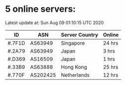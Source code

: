 # 5 online servers:

Latest update at: Sun Aug 09 01:10:15 UTC 2020

| ID | ASN | Server Country | Online |
| -- | --- | -------------- | ------ |
| #.7F1D | AS63949 | Singapore | 24 hrs |
| #.2A79 | AS63949 | Japan | 3 hrs |
| #.D369 | AS16509 | Japan | 1 hrs |
| #.33B9 | AS63888 | Hong Kong | 25 hrs |
| #.770F | AS202425 | Netherlands | 12 hrs |

